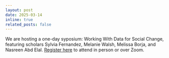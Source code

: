 ```yaml
---
layout: post
date: 2025-03-14
inline: true
related_posts: false
---
```


We are hosting a one-day syposium: Working With Data for Social Change, featuring scholars Sylvia Fernandez, Melanie Walsh, Melissa Borja, and Nasreen Abd Elal. [Register here](https://docs.google.com/forms/d/e/1FAIpQLSfTqHg9S9EQKITkUgqVV9oUGvgirITe-mzzSjRT9h9gU_sIPw/viewform) to attend in person or over Zoom.
